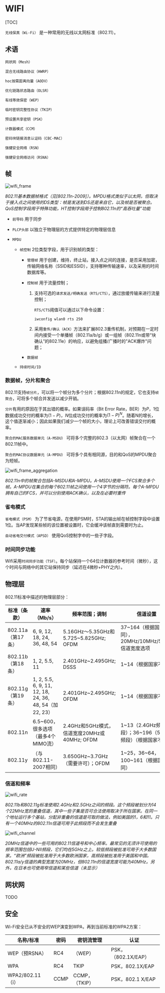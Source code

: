 # WIFI

[TOC]



`无线保真（Wi-Fi）` 是一种常用的无线以太网标准（802.11）。



## 术语

`网状网（Mesh）`

`混合无线路由协议（HWRP）`

`hoc按需距离向量（AODV）`

`优化链路状态路由（OLSR）`

`有线等效保密（WEP）`

`临时密钥完整性协议（TKIP）`

`预设置共享密钥（PSK）`

`计数器模式（CCM）`

`密码块链接消息认证码（CBC-MAC）`

`强健安全网络（RSN）`

`强健安全网络访问（RSNA）`



## 帧

![wifi_frame](res/wifi_frame.png)

*802.11基本数据帧格式（见[802.11n-2009]）。MPDU格式类似于以太网，但取决于接入点之间使用的DS类型：帧是发送到DS还是来自它，以及帧是否被聚合。QoS控制字段用于特殊功能，HT控制字段用于控制802.11n的“高吞吐量”功能*

- `前导码` 用于同步

- `PLCP头部` 以独立于物理层的方式提供特定的物理层信息

- `MPDU` 

  - `帧控制` 2位类型字段，用于识别帧的类型：

    - `管理帧` 用于创建，维持，终止站，接入点之间的连接，是否采用加密，传输网络名称（SSID和ESSID），支持哪种传输速率，以及采用的时间数据库等。

    - `控制帧` 用于流量控制；

      1. 支持可选的`请求发送/明确发送（RTS/CTS）`，通过放缓传输来进行流量控制；

         `RTS/CTS`阈值可以通过以下命令设置：

         ```sh
         iwconfig wlan0 rts 250
         ```

      2. 采用`重传/确认（ACK）`方法来扩展802.3重传机制，对预期在一定时间内接受一个单播帧（802.11a/b/g）或一组帧（802.11n或带“块确认”的802.11e）的响应，以避免组播/广播时的"ACK爆炸"问题；

    - `数据帧`

  - `持续时间/ID` 

### 数据帧，分片和聚合

802.11支持`帧分片`，可以将一个帧分为多个分片；根据802.11n的规定，它也支持`帧聚合`，可将多个帧合并发送以减少开销。

`分片`有用的原因在于其出错的概率。如果误码率（Bit Error Rate，BER）为$P$，1位数据成功交付的概率为$(1-P)$，$N$位成功交付的概率为$(1-P)^N$。随着N的增长，这个值逐渐减小；因此如果我们减少一个帧的大小，理论上可改善错误交付的概率。

`聚合的MAC服务数据单元（A-MSDU）` 可将多个完整的802.3（以太网）帧聚合在一个802.11帧中。

`聚合的MAC协议数据单元（A-MPDU）` 可将多个具有相同源，目的和QoS的MPDU聚合为短帧。

![wifi_frame_aggregation](res/wifi_frame_aggregation.png)

*802.11n中的帧聚合包括A-MSDU和A-MPDU。A-MSDU使用一个FCS聚合多个帧。A-MPDU在集合的每个802.11帧之间使用一个4字节的分隔符。每个A-MPDU拥有自己的FCS，并可以分别使用ACK确认，以及在必要时重传*

### 省电模式

`省电模式（PSM）` 为了节省电源，在使用PSM时，STA的输出帧在帧控制字段中设置1位。当AP发现某些帧的该位置被设置时，它会缓冲该帧直到需要时为止。

`自动省电交付模式（APSD）` 使用QoS控制字中的一些子字段。

### 时间同步功能

Wifi采用`时间同步功能（TSF）`。每个站保持一个64位计数器的参考时间（微秒），这个时间与网络中的其它站保持同步（延迟在4微秒+PHY之内）。



## 物理层

802.11标准中描述的物理层部分：

| 标准（条款）      | 速率（Mb/s）                                            | 频率范围；调制                               | 信道设置                                               |
| ----------------- | ------------------------------------------------------- | -------------------------------------------- | ------------------------------------------------------ |
| 802.11a（第17条） | 6, 9, 12, 18, 24, 36, 48,  54                           | 5.16GHz～5.35GHz和5.725~5.825GHz; OFDM       | 37~164（根据国家不同），20MHz/10MHz/5MHz信道宽度选项   |
| 802.11b（第18条） | 1, 2, 5.5, 11                                           | 2.401GHz~2.495GHz; DSSS                      | 1~14（根据国家不同）                                   |
| 802.11g（第19条） | 1, 2, 5.5, 6, 9, 11, 12, 18, 24, 36, 48, 54（加22, 23） | 2.401GHz~2.495GHz; OFDM                      | 1~14（根据国家不同）                                   |
| 802.11n           | 6.5~600，很多选项（最多4个MIMO流）                      | 2.4GHz和5GHz模式，信道宽度20MHz或40MHz; OFDM | 1~13（2.4GHz频段）；36~196（5GHz频段）（根据国家不同） |
| 802.11y           | （与802.11-2007相同）                                   | 3.650GHz~3.7GHz（需要许可）；OFDM            | 1~25，36~64，100~161（根据国家不同）                   |

### 信道和频率

![wifi_rate](res/wifi_rate.png)

*802.11b和802.11g标准使用2.4GHz和2.5GHz之间的频段。这个频段被划分为14个22MHz宽的重叠信道，其中一些子集是否可合法使用取决于所在国家。在同一个地址运行多个基站，分配非重叠的信道是可取的做法，例如美国的1，6和11。只有一个40MHz的802.11n信道可用于此频段而不会发生重叠*

![wifi_channel](res/wifi_channel.png)

*20MHz信道中的一些可用的802.11信道号和中心频率。最常见的无须许可使用的频率范围包括U-NII频段，它们均在5GHz之上。较低频段被批准可用于大多数国家。“欧洲”频段被批准用于大多数欧洲国家，高频段被批准用于美国和中国。802.11a/y信道的典型宽度为20MHz，但802.11n的信道宽度可能为40MHz。另外，在日本也可使用窄信道和某些信道（未显示）*



## 网状网

TODO



## 安全

Wi-Fi安全已从不安全的WEP演变到WPA，再到当前标准的WPA2方案：

| 名称/标准        | 密码 | 密钥流管理     | 认证                |
| ---------------- | ---- | -------------- | ------------------- |
| WEP（预RSNA）    | RC4  | （WEP）        | PSK，（802.1X/EAP） |
| WPA              | RC4  | TKIP           | PSK，802.1X/EAP     |
| WPA2/802.11（i） | CCMP | CCMP，（TKIP） | PSK，802.1 X/EAP    |
